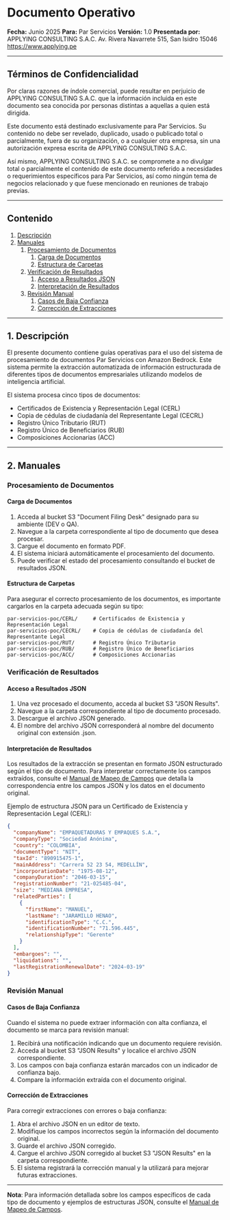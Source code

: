 # Documento Operativo
**Fecha:** Junio 2025
**Para:** Par Servicios
**Versión:** 1.0
**Presentada por:** APPLYING CONSULTING S.A.C.
Av. Rivera Navarrete 515, San Isidro 15046
https://www.applying.pe

---

## Términos de Confidencialidad
Por claras razones de índole comercial, puede resultar en perjuicio de APPLYING CONSULTING S.A.C. que la información incluida en este documento sea conocida por personas distintas a aquellas a quien está dirigida.

Este documento está destinado exclusivamente para Par Servicios. Su contenido no debe ser revelado, duplicado, usado o publicado total o parcialmente, fuera de su organización, o a cualquier otra empresa, sin una autorización expresa escrita de APPLYING CONSULTING S.A.C.

Así mismo, APPLYING CONSULTING S.A.C. se compromete a no divulgar total o parcialmente el contenido de este documento referido a necesidades o requerimientos específicos para Par Servicios, así como ningún tema de negocios relacionado y que fuese mencionado en reuniones de trabajo previas.

---

## Contenido
1. [Descripción](#1-descripción)
2. [Manuales](#2-manuales)
   1. [Procesamiento de Documentos](#procesamiento-de-documentos)
      1. [Carga de Documentos](#carga-de-documentos)
      2. [Estructura de Carpetas](#estructura-de-carpetas)
   2. [Verificación de Resultados](#verificación-de-resultados)
      1. [Acceso a Resultados JSON](#acceso-a-resultados-json)
      2. [Interpretación de Resultados](#interpretación-de-resultados)
   3. [Revisión Manual](#revisión-manual)
      1. [Casos de Baja Confianza](#casos-de-baja-confianza)
      2. [Corrección de Extracciones](#corrección-de-extracciones)

---

## 1. Descripción
El presente documento contiene guías operativas para el uso del sistema de procesamiento de documentos Par Servicios con Amazon Bedrock. Este sistema permite la extracción automatizada de información estructurada de diferentes tipos de documentos empresariales utilizando modelos de inteligencia artificial.

El sistema procesa cinco tipos de documentos:
- Certificados de Existencia y Representación Legal (CERL)
- Copia de cédulas de ciudadanía del Representante Legal (CECRL)
- Registro Único Tributario (RUT)
- Registro Único de Beneficiarios (RUB)
- Composiciones Accionarias (ACC)

---

## 2. Manuales

### Procesamiento de Documentos

#### Carga de Documentos
1. Acceda al bucket S3 "Document Filing Desk" designado para su ambiente (DEV o QA).
2. Navegue a la carpeta correspondiente al tipo de documento que desea procesar.
3. Cargue el documento en formato PDF.
4. El sistema iniciará automáticamente el procesamiento del documento.
5. Puede verificar el estado del procesamiento consultando el bucket de resultados JSON.

#### Estructura de Carpetas
Para asegurar el correcto procesamiento de los documentos, es importante cargarlos en la carpeta adecuada según su tipo:

```
par-servicios-poc/CERL/     # Certificados de Existencia y Representación Legal
par-servicios-poc/CECRL/    # Copia de cédulas de ciudadanía del Representante Legal
par-servicios-poc/RUT/      # Registro Único Tributario
par-servicios-poc/RUB/      # Registro Único de Beneficiarios
par-servicios-poc/ACC/      # Composiciones Accionarias
```

### Verificación de Resultados

#### Acceso a Resultados JSON
1. Una vez procesado el documento, acceda al bucket S3 "JSON Results".
2. Navegue a la carpeta correspondiente al tipo de documento procesado.
3. Descargue el archivo JSON generado.
4. El nombre del archivo JSON corresponderá al nombre del documento original con extensión .json.

#### Interpretación de Resultados
Los resultados de la extracción se presentan en formato JSON estructurado según el tipo de documento. Para interpretar correctamente los campos extraídos, consulte el [Manual de Mapeo de Campos](manual_mapeo_campos.md) que detalla la correspondencia entre los campos JSON y los datos en el documento original.

Ejemplo de estructura JSON para un Certificado de Existencia y Representación Legal (CERL):
```json
{
  "companyName": "EMPAQUETADURAS Y EMPAQUES S.A.",
  "companyType": "Sociedad Anónima",
  "country": "COLOMBIA",
  "documentType": "NIT",
  "taxId": "890915475-1",
  "mainAddress": "Carrera 52 23 54, MEDELLÍN",
  "incorporationDate": "1975-08-12",
  "companyDuration": "2046-03-15",
  "registrationNumber": "21-025485-04",
  "size": "MEDIANA EMPRESA",
  "relatedParties": [
    {
      "firstName": "MANUEL",
      "lastName": "JARAMILLO HENAO",
      "identificationType": "C.C.",
      "identificationNumber": "71.596.445",
      "relationshipType": "Gerente"
    }
  ],
  "embargoes": "",
  "liquidations": "",
  "lastRegistrationRenewalDate": "2024-03-19"
}
```

### Revisión Manual

#### Casos de Baja Confianza
Cuando el sistema no puede extraer información con alta confianza, el documento se marca para revisión manual:

1. Recibirá una notificación indicando que un documento requiere revisión.
2. Acceda al bucket S3 "JSON Results" y localice el archivo JSON correspondiente.
3. Los campos con baja confianza estarán marcados con un indicador de confianza bajo.
4. Compare la información extraída con el documento original.

#### Corrección de Extracciones
Para corregir extracciones con errores o baja confianza:

1. Abra el archivo JSON en un editor de texto.
2. Modifique los campos incorrectos según la información del documento original.
3. Guarde el archivo JSON corregido.
4. Cargue el archivo JSON corregido al bucket S3 "JSON Results" en la carpeta correspondiente.
5. El sistema registrará la corrección manual y la utilizará para mejorar futuras extracciones.

---

**Nota**: Para información detallada sobre los campos específicos de cada tipo de documento y ejemplos de estructuras JSON, consulte el [Manual de Mapeo de Campos](manual_mapeo_campos.md).
